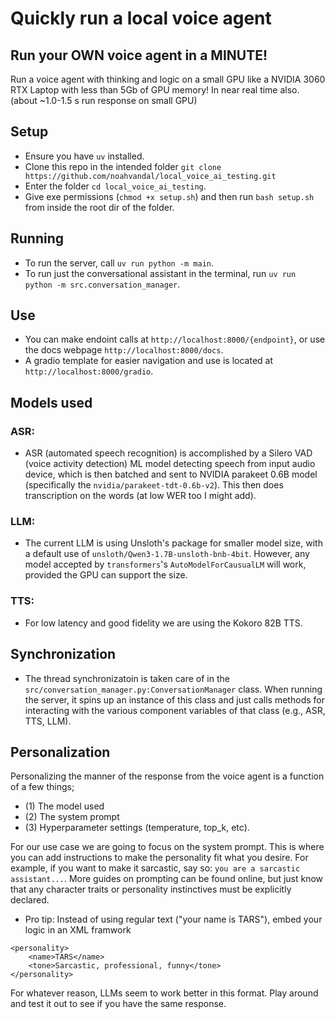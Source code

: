 # Quickly run a local voice agent

## Run your OWN voice agent in a MINUTE!

Run a voice agent with thinking and logic on a small GPU like a NVIDIA 3060 RTX Laptop with less than 5Gb of GPU memory! In near real time also. (about ~1.0-1.5 s run response on small GPU)

## Setup 
 * Ensure you have `uv` installed. 
 * Clone this repo in the intended folder `git clone https://github.com/noahvandal/local_voice_ai_testing.git`
 * Enter the folder `cd local_voice_ai_testing`.
 * Give exe permissions (`chmod +x setup.sh`) and then run `bash setup.sh` from inside the root dir of the folder. 

## Running
 * To run the server, call `uv run python -m main`. 
 * To run just the conversational assistant in the terminal, run `uv run python -m src.conversation_manager`. 


## Use
 * You can make endoint calls at `http://localhost:8000/{endpoint}`, or use the docs webpage `http://localhost:8000/docs`. 
 * A gradio template for easier navigation and use is located at `http://localhost:8000/gradio`. 


 ## Models used
 ### ASR:
* ASR (automated speech recognition) is accomplished by a Silero VAD (voice activity detection) ML model detecting speech from input audio device, which is then batched and sent to NVIDIA parakeet 0.6B model (specifically the `nvidia/parakeet-tdt-0.6b-v2`). This then does transcription on the words (at low WER too I might add). 
### LLM: 
* The current LLM is using Unsloth's package for smaller model size, with a default use of `unsloth/Qwen3-1.7B-unsloth-bnb-4bit`. However, any model accepted by `transformers`'s `AutoModelForCausualLM` will work, provided the GPU can support the size.
### TTS: 
* For low latency and good fidelity we are using the Kokoro 82B TTS. 

## Synchronization
* The thread synchronizatoin is taken care of in the `src/conversation_manager.py:ConversationManager` class. When running the server, it spins up an instance of this class and just calls methods for interacting with the various component variables of that class (e.g., ASR, TTS, LLM). 

## Personalization
Personalizing the manner of the response from the voice agent is a function of a few things; 
* (1) The model used
* (2) The system prompt
* (3) Hyperparameter settings (temperature, top_k, etc).

For our use case we are going to focus on the system prompt. This is where you can add instructions to make the personality fit what you desire. For example, if you want to make it sarcastic, say so: `you are a sarcastic assistant...`. More guides on prompting can be found online, but just know that any character traits or personality instinctives must be explicitly declared. 

* Pro tip: Instead of using regular text ("your name is TARS"), embed your logic in an XML framwork 
```
<personality>
    <name>TARS</name>
    <tone>Sarcastic, professional, funny</tone>
</personality>
```
For whatever reason, LLMs seem to work better in this format. Play around and test it out to see if you have the same response.